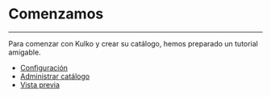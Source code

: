# Comenzamos


---

Para comenzar con Kulko y crear su catálogo, hemos preparado un tutorial amigable.

- [Configuración](Configuración.md)
- [Administrar catálogo](Productos.md)
- [Vista previa](Adelanto.md)


